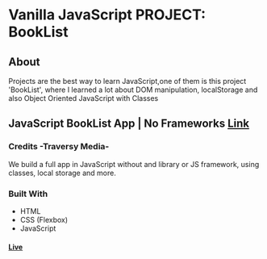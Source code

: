 # Vanilla JavaScript PROJECT: BookList
## About
Projects are the best way to learn JavaScript,one of them is this project 'BookList', where I learned a lot about DOM manipulation, localStorage and also Object Oriented JavaScript with Classes<br>
## JavaScript BookList App | No Frameworks [Link](https://www.youtube.com/watch?v=JaMCxVWtW58&t=591s)<br>
### Credits -Traversy Media-
 We build a full app in JavaScript without and library or JS framework, using classes, local storage and more.
### Built With
- HTML <br>
- CSS (Flexbox) <br>
- JavaScript<br>

#### [Live](https://artanmerko.github.io/book-list/)

